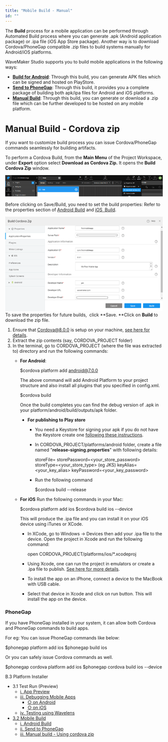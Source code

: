 ```yaml
---
title: "Mobile Build - Manual"
id: ""
---
```


The **Build** process for a mobile application can be performed through Automated Build process where you can generate .apk (Android application package) or .ipa file (iOS App Store package). Another way is to download Cordova/PhoneGap compatible .zip files to build systems manually for Android/iOS platforms.

WaveMaker Studio supports you to build mobile applications in the following ways:

- **[Build for Android](/learn/hybrid-mobile/mobile-build-android/)**: Through this build, you can generate APK files which can be signed and hosted on PlayStore.
- **[Send to PhoneGap](/learn/hybrid-mobile/mobile-build-phonegap/)**: Through this build, it provides you a complete package of building both apk/ipa files for Android and iOS platforms.
- **[Manual Build](#manual)**: Through this build, you can generate or download a .zip file which can be further developed to be hosted on any mobile platform.

# Manual Build - Cordova zip

If you want to customize build process you can issue Cordova/PhoneGap commands seamlessly for building artifacts.

To perform a Cordova Build, from the **Main Menu** of the Project Workspace, under **Export** option select **Download as Cordova Zip.** It opens the **Build Cordova Zip** window.

[![](./assets/Cordova_Zip.png)](./assets/Cordova_Zip.png)

Before clicking on Save/Build, you need to set the build properties: Refer to the properties section of [Android Build](#android) and [iOS  Build](/learn/docs/mobile-build/#iOS_Build).

[![](./assets/Build_Cordova_Zip.png)](./assets/Build_Cordova_Zip.png) To save the properties for future builds,  click **Save. **Click on **Build** to download the zip file.

1. Ensure that Cordova@8.0.0 is setup on your machine, [see here for details](https://cordova.apache.org/).
2. Extract the zip contents (say, CORDOVA\_PROJECT folder)
3. In the terminal, go to CORDOVA\_PROJECT (where the file was extracted to) directory and run the following commands:
    - **For Android**:
        
        $cordova platform add android@7.0.0
        
        The above command will add Android Platform to your project structure and also install all plugins that you specified in config.xml.
        
        $cordova build
        
        Once the build completes you can find the debug version of .apk in your platform/android/build/outputs/apk folder.
        - **For publishing to Play store**
            - You need a Keystore for signing your apk if you do not have the Keystore create one [following these instructions](http://docs.phonegap.com/phonegap-build/signing/android/#generating-a-private-key).
            - In CORDOVA\_PROJECT/platforms/android folder, create a file named "**release-signing.properties**" with following details:
                
                storeFile=<path to keystore file>
                storePassword=<your\_store\_password>
                storeType=<your\_store\_type> (eg JKS)
                keyAlias=<your\_key\_alias>
                keyPassword=<your\_key\_password>
                
            - Run the following command
                
                $cordova build --release
                
    - **For iOS** Run the following commands in your Mac:
        
        $cordova platform add ios
        $cordova build ios --device
        
        This will produce the .ipa file and you can install it on your iOS device using iTunes or XCode.
        - In XCode, go to Windows → Devices then add your .ipa file to the device. Open the project in Xcode and run the following command:
            
            open CORDOVA\_PROJECT/platforms/ios/\*.xcodeproj
            
        - Using Xcode, one can run the project in emulators or create a .ipa file to publish. [See here for more details](https://developer.apple.com/library/content/documentation/IDEs/Conceptual/AppDistributionGuide/LaunchingYourApponDevices/LaunchingYourApponDevices.html).
        - To install the app on an iPhone, connect a device to the MacBook with USB cable.
        - Select that device in Xcode and click on run button. This will install the app on the device.

### **PhoneGap**

If you have PhoneGap installed in your system, it can allow both Cordova and PhoneGap commands to build apps.

For eg: You can issue PhoneGap commands like below:

$phonegap platform add ios
$phonegap build ios

Or you can safely issue Cordova commands as well.

$phonegap cordova platform add ios
$phonegap cordova build ios --device

B.3 Platform Installer

- 3.1 Test Run (Preview)
    - [i. App Preview](/learn/hybrid-mobile/test-run/#preview)
    - [iii. Debugging Mobile Apps](/learn/hybrid-mobile/debugging-mobile-apps/)
        - [○ on Android](/learn/hybrid-mobile/debugging-mobile-apps/#android)
        - [○ on iOS](/learn/hybrid-mobile/debugging-mobile-apps/#ios)
    - [iv. Testing using Wavelens](/learn/hybrid-mobile/testing-hybrid-mobile-apps-using-wavelens/)
- [3.2 Mobile Build](#)
    - [i. Android Build](/learn/hybrid-mobile/mobile-build/#android)
    - [ii. Send to PhoneGap](/learn/hybrid-mobile/mobile-build-phonegap/#phonegap)
    - [iii. Manual build - Using cordova zip](#)

